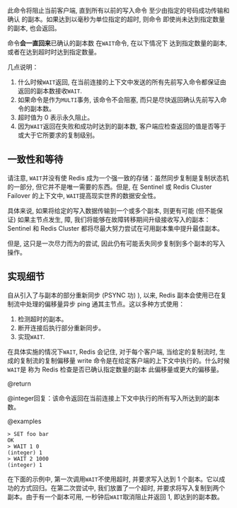 此命令将阻止当前客户端, 直到所有以前的写入命令
至少由指定的号码成功传输和确认
的副本。如果达到以毫秒为单位指定的超时, 则命令
即使尚未达到指定数量的副本, 也会返回。

命令**会一直回来**已确认的副本数
在`WAIT`命令, 在以下情况下
达到指定数量的副本, 或者在达到超时时达到指定数量。

几点说明：

1.  什么时候`WAIT`返回, 在当前连接的上下文中发送的所有先前写入命令都保证由返回的副本数接收`WAIT`.
2.  如果命令是作为`MULTI`事务, 该命令不会阻塞, 而只是尽快返回确认先前写入命令的副本数。
3.  超时值为 0 表示永久阻止。
4.  因为`WAIT`返回在失败和成功时达到的副本数, 客户端应检查返回的值是否等于或大于它所要求的复制级别。

## 一致性和等待

请注意, `WAIT`并没有使 Redis 成为一个强一致的存储：虽然同步复制是复制状态机的一部分, 但它并不是唯一需要的东西。但是, 在 Sentinel 或 Redis Cluster Failover 的上下文中, `WAIT`提高现实世界的数据安全性。

具体来说, 如果将给定的写入数据传输到一个或多个副本, 则更有可能 (但不能保证) 如果主节点发生, 障, 我们将能够在故障转移期间升级接收写入的副本：Sentinel 和 Redis Cluster 都将尽最大努力尝试在可用副本集中提升最佳副本。

但是, 这只是一次尽力而为的尝试, 因此仍有可能丢失同步复制到多个副本的写入操作。

## 实现细节

自从引入了与副本的部分重新同步 (PSYNC 功) ), 以来, Redis 副本会使用已在复制流中处理的偏移量异步 ping 通其主节点。这以多种方式使用：

1.  检测超时的副本。
2.  断开连接后执行部分重新同步。
3.  实现`WAIT`.

在具体实施的情况下`WAIT`, Redis 会记住, 对于每个客户端, 当给定的复制流时, 生成的复制流的复制偏移量
write 命令是在给定客户端的上下文中执行的。什么时候`WAIT`是
称为 Redis 检查是否已确认指定数量的副本
此偏移量或更大的偏移量。

@return

@integer回复：该命令返回在当前连接上下文中执行的所有写入所达到的副本数。

@examples

    > SET foo bar
    OK
    > WAIT 1 0
    (integer) 1
    > WAIT 2 1000
    (integer) 1

在下面的示例中, 第一次调用`WAIT`不使用超时, 并要求写入达到 1 个副本。它以成功的方式回归。在第二次尝试中, 我们放置了一个超时, 并要求将写入复制到两个副本。由于有一个副本可用, 一秒钟后`WAIT`取消阻止并返回 1, 即达到的副本数。
